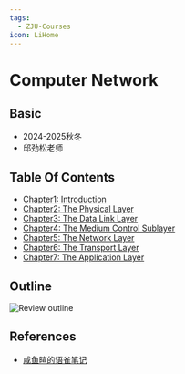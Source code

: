 ```yaml
---
tags:
  - ZJU-Courses
icon: LiHome
---
```


# Computer Network

## Basic

- 2024-2025秋冬
- 邱劲松老师

## Table Of Contents

- [Chapter1: Introduction](Chapter1/Chapter1.md)
- [Chapter2: The Physical Layer](Chapter2/Chapter2.md)
- [Chapter3: The Data Link Layer](Chapter3/Chapter3.md)
- [Chapter4: The Medium Control Sublayer](Chapter4/Chapter4.md)
- [Chapter5: The Network Layer](Chapter5/Chapter5.md)
- [Chapter6: The Transport Layer](Chapter6/Chapter6.md)
- [Chapter7: The Application Layer](Chapter7/Chapter7.md)

## Outline

![Review outline](Review.canvas)

## References

- [咸鱼暄的语雀笔记](https://www.yuque.com/xianyuxuan/coding/network)
